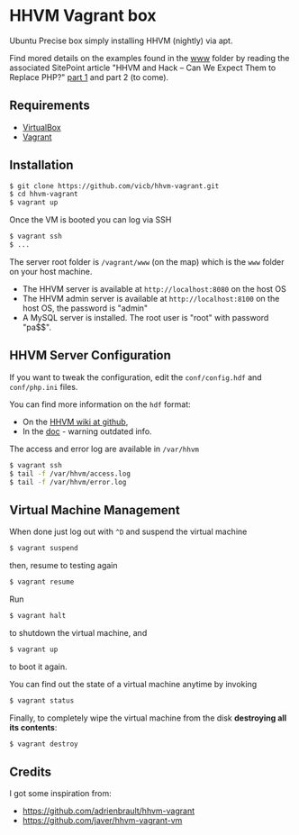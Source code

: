 HHVM Vagrant box
================

Ubuntu Precise box simply installing HHVM (nightly) via apt.

Find mored details on the examples found in the [www](https://github.com/vicb/hhvm-vagrant/tree/master/www) 
folder by reading the associated SitePoint article "HHVM and Hack – Can We Expect Them to Replace PHP?"
[part 1](http://www.sitepoint.com/hhvm-hack-part-1/) and part 2 (to come).


Requirements
------------

* [VirtualBox](https://www.virtualbox.org)
* [Vagrant](http://vagrantup.com)

Installation
------------

```bash
$ git clone https://github.com/vicb/hhvm-vagrant.git
$ cd hhvm-vagrant
$ vagrant up
```

Once the VM is booted you can log via SSH

```bash
$ vagrant ssh
$ ...
```

The server root folder is `/vagrant/www` (on the map) which is the `www` folder
on your host machine.

- The HHVM server is available at `http://localhost:8080` on the host OS
- The HHVM admin server is available at `http://localhost:8100` on the host OS,
  the password is "admin"
- A MySQL server is installed. The root user is "root" with password "pa$$".

HHVM Server Configuration
-------------------------

If you want to tweak the configuration, edit the `conf/config.hdf` and
`conf/php.ini` files.

You can find more information on the `hdf` format:
- On the [HHVM wiki at github](https://github.com/facebook/hhvm/wiki/Runtime-options),
- In the [doc](https://github.com/facebook/hhvm/blob/master/hphp/doc/options.compiled) - warning outdated info.

The access and error log are available in `/var/hhvm`

```bash
$ vagrant ssh
$ tail -f /var/hhvm/access.log
$ tail -f /var/hhvm/error.log
```

Virtual Machine Management
--------------------------

When done just log out with `^D` and suspend the virtual machine

```bash
$ vagrant suspend
```

then, resume to testing again

```bash
$ vagrant resume
```

Run

```bash
$ vagrant halt
```

to shutdown the virtual machine, and

```bash
$ vagrant up
```

to boot it again.

You can find out the state of a virtual machine anytime by invoking

```bash
$ vagrant status
```

Finally, to completely wipe the virtual machine from the disk **destroying all
its contents**:

```bash
$ vagrant destroy
```

Credits
-------

I got some inspiration from:
- https://github.com/adrienbrault/hhvm-vagrant
- https://github.com/javer/hhvm-vagrant-vm
